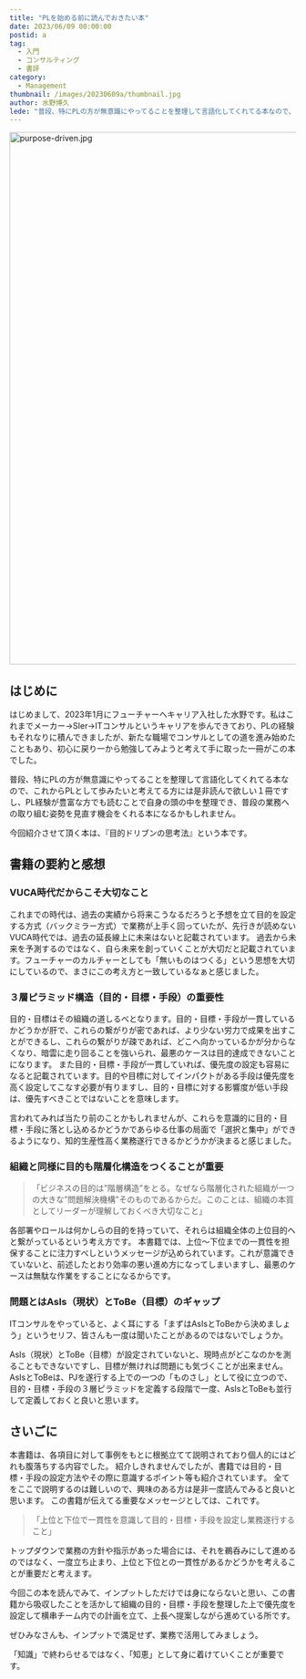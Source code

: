```yaml
---
title: "PLを始める前に読んでおきたい本"
date: 2023/06/09 00:00:00
postid: a
tag:
  - 入門
  - コンサルティング
  - 書評
category:
  - Management
thumbnail: /images/20230609a/thumbnail.jpg
author: 水野博久
lede: "普段、特にPLの方が無意識にやってることを整理して言語化してくれてる本なので、これからPLとして歩みたいと考えてる方には是非読んで欲しい１冊ですし、PL経験が豊富な方でも読むことで自身の頭の中を整理でき..."
---
```


<img src="/images/20230609a/purpose-driven.jpg" alt="purpose-driven.jpg" width="600" height="934" loading="lazy">

## はじめに

はじめまして、2023年1月にフューチャーへキャリア入社した水野です。私はこれまでメーカー→SIer→ITコンサルというキャリアを歩んできており、PLの経験もそれなりに積んできましたが、新たな職場でコンサルとしての道を進み始めたこともあり、初心に戻り一から勉強してみようと考えて手に取った一冊がこの本でした。

普段、特にPLの方が無意識にやってることを整理して言語化してくれてる本なので、これからPLとして歩みたいと考えてる方には是非読んで欲しい１冊ですし、PL経験が豊富な方でも読むことで自身の頭の中を整理でき、普段の業務への取り組む姿勢を見直す機会をくれる本になるかもしれません。

今回紹介させて頂く本は、『目的ドリブンの思考法』という本です。

## 書籍の要約と感想

### VUCA時代だからこそ大切なこと

これまでの時代は、過去の実績から将来こうなるだろうと予想を立て目的を設定する方式（バックミラー方式）で業務が上手く回っていたが、先行きが読めないVUCA時代では、過去の延長線上に未来はないと記載されています。
過去から未来を予測するのではなく、自ら未来を創っていくことが大切だと記載されています。フューチャーのカルチャーとしても「無いものはつくる」という思想を大切にしているので、まさにこの考え方と一致しているなぁと感じました。

### ３層ピラミッド構造（目的・目標・手段）の重要性

目的・目標はその組織の道しるべとなります。目的・目標・手段が一貫しているかどうかが肝で、これらの繋がりが密であれば、より少ない労力で成果を出すことができるし、これらの繋がりが疎であれば、どこへ向かっているかが分からなくなり、暗雲に走り回ることを強いられ、最悪のケースは目的達成できないことになります。
また目的・目標・手段が一貫していれば、優先度の設定も容易になると記載されています。目的や目標に対してインパクトがある手段は優先度を高く設定してこなす必要が有りますし、目的・目標に対する影響度が低い手段は、優先すべきことではないことを意味します。

言われてみれば当たり前のことかもしれませんが、これらを意識的に目的・目標・手段に落とし込めるかどうかであらゆる仕事の局面で「選択と集中」ができるようになり、知的生産性高く業務遂行できるかどうかが決まると感じました。

### 組織と同様に目的も階層化構造をつくることが重要

>「ビジネスの目的は”階層構造”をとる。なぜなら階層化された組織が一つの大きな”問題解決機構”そのものであるからだ。このことは、組織の本質としてリーダーが理解しておくべき大切なこと」

各部署やロールは何かしらの目的を持っていて、それらは組織全体の上位目的へと繋がっているという考え方です。
本書籍では、上位～下位までの一貫性を担保することに注力すべしというメッセージが込められています。これが意識できていないと、前述したとおり効率の悪い進め方になってしまいますし、最悪のケースは無駄な作業をすることになるからです。

### 問題とはAsIs（現状）とToBe（目標）のギャップ

ITコンサルをやっていると、よく耳にする「まずはAsIsとToBeから決めましょう」というセリフ、皆さんも一度は聞いたことがあるのではないでしょうか。

AsIs（現状）とToBe（目標）が設定されていないと、現時点がどこなのかを測ることもできないですし、目標が無ければ問題にも気づくことが出来ません。AsIsとToBeは、PJを遂行する上での一つの「ものさし」として役に立つので、目的・目標・手段の３層ピラミッドを定義する段階で一度、AsIsとToBeも並行して定義しておくと良いと思います。

## さいごに

本書籍は、各項目に対して事例をもとに根拠立てて説明されており個人的にはどれも腹落ちする内容でした。
紹介しきれませんでしたが、書籍では目的・目標・手段の設定方法やその際に意識するポイント等も紹介されています。
全てをここで説明するのは難しいので、興味のある方は是非一度読んでみると良いと思います。
この書籍が伝えてる重要なメッセージとしては、これです。

> 「上位と下位で一貫性を意識して目的・目標・手段を設定し業務遂行すること」

トップダウンで業務の方針や指示があった場合には、それを鵜呑みにして進めるのではなく、一度立ち止まり、上位と下位との一貫性があるかどうかを考えることが重要だと考えます。

今回この本を読んでみて、インプットしただけでは身にならないと思い、この書籍から吸収したことを活かして組織の目的・目標・手段を整理した上で優先度を設定して横串チーム内での計画を立て、上長へ提案しながら進めている所です。

ぜひみなさんも、インプットで満足せず、業務で活用してみましょう。

「知識」で終わらせるではなく、「知恵」として身に着けていくことが重要です。
